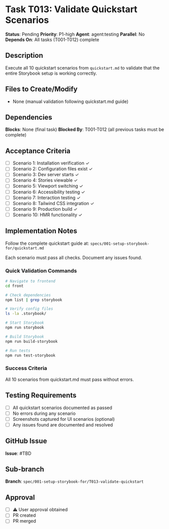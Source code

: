 # Task T013: Validate Quickstart Scenarios

**Status**: Pending
**Priority**: P1-high
**Agent**: agent:testing
**Parallel**: No
**Depends On**: All tasks (T001-T012) complete

## Description

Execute all 10 quickstart scenarios from `quickstart.md` to validate that the entire Storybook setup is working correctly.

## Files to Create/Modify

- None (manual validation following quickstart.md guide)

## Dependencies

**Blocks**: None (final task)
**Blocked By**: T001-T012 (all previous tasks must be complete)

## Acceptance Criteria

- [ ] Scenario 1: Installation verification ✓
- [ ] Scenario 2: Configuration files exist ✓
- [ ] Scenario 3: Dev server starts ✓
- [ ] Scenario 4: Stories viewable ✓
- [ ] Scenario 5: Viewport switching ✓
- [ ] Scenario 6: Accessibility testing ✓
- [ ] Scenario 7: Interaction testing ✓
- [ ] Scenario 8: Tailwind CSS integration ✓
- [ ] Scenario 9: Production build ✓
- [ ] Scenario 10: HMR functionality ✓

## Implementation Notes

Follow the complete quickstart guide at:
`specs/001-setup-storybook-for/quickstart.md`

Each scenario must pass all checks. Document any issues found.

### Quick Validation Commands

```bash
# Navigate to frontend
cd front

# Check dependencies
npm list | grep storybook

# Verify config files
ls -la .storybook/

# Start Storybook
npm run storybook

# Build Storybook
npm run build-storybook

# Run tests
npm run test-storybook
```

### Success Criteria

All 10 scenarios from quickstart.md must pass without errors.

## Testing Requirements

- [ ] All quickstart scenarios documented as passed
- [ ] No errors during any scenario
- [ ] Screenshots captured for UI scenarios (optional)
- [ ] Any issues found are documented and resolved

## GitHub Issue

**Issue**: #TBD

## Sub-branch

**Branch**: `spec/001-setup-storybook-for/T013-validate-quickstart`

## Approval

- [ ] ⚠️ User approval obtained
- [ ] PR created
- [ ] PR merged
